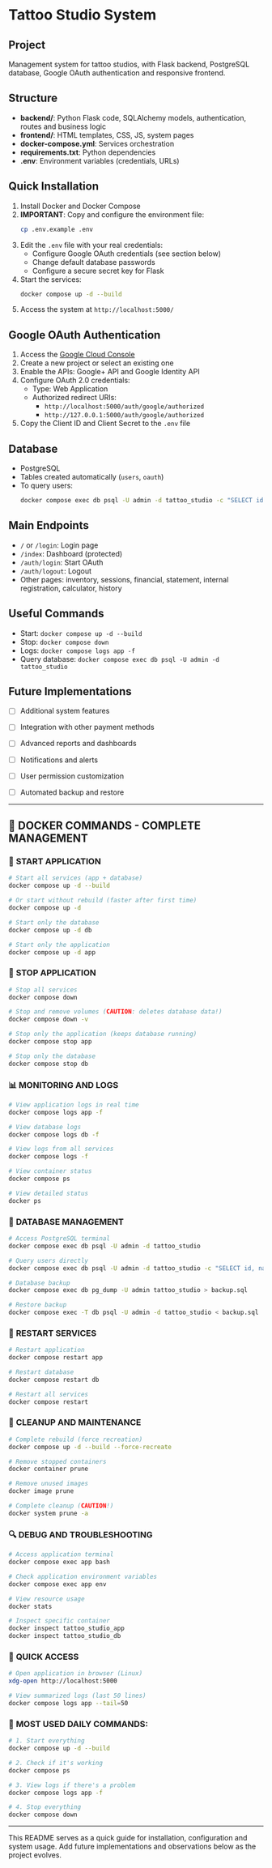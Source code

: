 # Tattoo Studio System

## Project
Management system for tattoo studios, with Flask backend, PostgreSQL database, Google OAuth authentication and responsive frontend.

## Structure
- **backend/**: Python Flask code, SQLAlchemy models, authentication, routes and business logic
- **frontend/**: HTML templates, CSS, JS, system pages
- **docker-compose.yml**: Services orchestration
- **requirements.txt**: Python dependencies
- **.env**: Environment variables (credentials, URLs)

## Quick Installation
1. Install Docker and Docker Compose
2. **IMPORTANT**: Copy and configure the environment file:
   ```bash
   cp .env.example .env
   ```
3. Edit the `.env` file with your real credentials:
   - Configure Google OAuth credentials (see section below)
   - Change default database passwords
   - Configure a secure secret key for Flask
4. Start the services:
   ```bash
   docker compose up -d --build
   ```
5. Access the system at `http://localhost:5000/`

## Google OAuth Authentication
1. Access the [Google Cloud Console](https://console.cloud.google.com/)
2. Create a new project or select an existing one
3. Enable the APIs: Google+ API and Google Identity API
4. Configure OAuth 2.0 credentials:
   - Type: Web Application
   - Authorized redirect URIs:
     - `http://localhost:5000/auth/google/authorized`
     - `http://127.0.0.1:5000/auth/google/authorized`
5. Copy the Client ID and Client Secret to the `.env` file

## Database
- PostgreSQL
- Tables created automatically (`users`, `oauth`)
- To query users:
	```bash
	docker compose exec db psql -U admin -d tattoo_studio -c "SELECT id, name, email FROM users;"
	```

## Main Endpoints
- `/` or `/login`: Login page
- `/index`: Dashboard (protected)
- `/auth/login`: Start OAuth
- `/auth/logout`: Logout
- Other pages: inventory, sessions, financial, statement, internal registration, calculator, history

## Useful Commands
- Start: `docker compose up -d --build`
- Stop: `docker compose down`
- Logs: `docker compose logs app -f`
- Query database: `docker compose exec db psql -U admin -d tattoo_studio`

## Future Implementations
- [ ] Additional system features
- [ ] Integration with other payment methods
- [ ] Advanced reports and dashboards
- [ ] Notifications and alerts
- [ ] User permission customization
- [ ] Automated backup and restore


---

## 🐳 DOCKER COMMANDS - COMPLETE MANAGEMENT

### 🚀 **START APPLICATION**
```bash
# Start all services (app + database)
docker compose up -d --build

# Or start without rebuild (faster after first time)
docker compose up -d

# Start only the database
docker compose up -d db

# Start only the application
docker compose up -d app
```

### 🛑 **STOP APPLICATION**
```bash
# Stop all services
docker compose down

# Stop and remove volumes (CAUTION: deletes database data!)
docker compose down -v

# Stop only the application (keeps database running)
docker compose stop app

# Stop only the database
docker compose stop db
```

### 📊 **MONITORING AND LOGS**
```bash
# View application logs in real time
docker compose logs app -f

# View database logs
docker compose logs db -f

# View logs from all services
docker compose logs -f

# View container status
docker compose ps

# View detailed status
docker ps
```

### 🔧 **DATABASE MANAGEMENT**
```bash
# Access PostgreSQL terminal
docker compose exec db psql -U admin -d tattoo_studio

# Query users directly
docker compose exec db psql -U admin -d tattoo_studio -c "SELECT id, name, email FROM users;"

# Database backup
docker compose exec db pg_dump -U admin tattoo_studio > backup.sql

# Restore backup
docker compose exec -T db psql -U admin -d tattoo_studio < backup.sql
```

### 🔄 **RESTART SERVICES**
```bash
# Restart application
docker compose restart app

# Restart database
docker compose restart db

# Restart all services
docker compose restart
```

### 🧹 **CLEANUP AND MAINTENANCE**
```bash
# Complete rebuild (force recreation)
docker compose up -d --build --force-recreate

# Remove stopped containers
docker container prune

# Remove unused images
docker image prune

# Complete cleanup (CAUTION!)
docker system prune -a
```

### 🔍 **DEBUG AND TROUBLESHOOTING**
```bash
# Access application terminal
docker compose exec app bash

# Check application environment variables
docker compose exec app env

# View resource usage
docker stats

# Inspect specific container
docker inspect tattoo_studio_app
docker inspect tattoo_studio_db
```

### 📱 **QUICK ACCESS**
```bash
# Open application in browser (Linux)
xdg-open http://localhost:5000

# View summarized logs (last 50 lines)
docker compose logs app --tail=50
```

### 🎯 **MOST USED DAILY COMMANDS:**
```bash
# 1. Start everything
docker compose up -d --build

# 2. Check if it's working
docker compose ps

# 3. View logs if there's a problem
docker compose logs app -f

# 4. Stop everything
docker compose down
```

---
This README serves as a quick guide for installation, configuration and system usage. Add future implementations and observations below as the project evolves.

